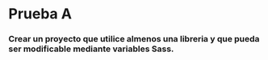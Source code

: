 <!-- classes: prueba-a-intro -->
<!-- sectionTitle: Prueba A -->

# Prueba A

### Crear un proyecto que utilice almenos una libreria y que pueda ser modificable mediante variables Sass.
